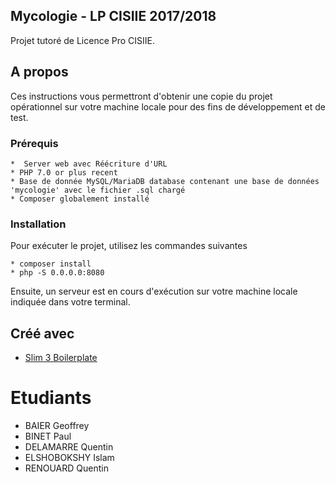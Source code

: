 ## Mycologie - LP CISIIE 2017/2018

Projet tutoré de Licence Pro CISIIE.

## A propos

Ces instructions vous permettront d'obtenir une copie du projet opérationnel sur votre machine locale pour des fins de développement et de test.


### Prérequis
```
*  Server web avec Réécriture d'URL
* PHP 7.0 or plus recent
* Base de donnée MySQL/MariaDB database contenant une base de données 'mycologie' avec le fichier .sql chargé
* Composer globalement installé
```
### Installation 

Pour exécuter le projet, utilisez les commandes suivantes

```
* composer install
* php -S 0.0.0.0:8080
```

Ensuite, un serveur est en cours d'exécution sur votre machine locale indiquée dans votre terminal.


## Créé avec

* [Slim 3 Boilerplate](https://github.com/Manghao/slim3-boilerplate)

# Etudiants

* BAIER Geoffrey
* BINET Paul
* DELAMARRE Quentin
* ELSHOBOKSHY Islam
* RENOUARD Quentin

